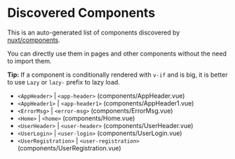 # Discovered Components

This is an auto-generated list of components discovered by [nuxt/components](https://github.com/nuxt/components).

You can directly use them in pages and other components without the need to import them.

**Tip:** If a component is conditionally rendered with `v-if` and is big, it is better to use `Lazy` or `lazy-` prefix to lazy load.

- `<AppHeader>` | `<app-header>` (components/AppHeader.vue)
- `<AppHeader1>` | `<app-header1>` (components/AppHeader1.vue)
- `<ErrorMsg>` | `<error-msg>` (components/ErrorMsg.vue)
- `<Home>` | `<home>` (components/Home.vue)
- `<UserHeader>` | `<user-header>` (components/UserHeader.vue)
- `<UserLogin>` | `<user-login>` (components/UserLogin.vue)
- `<UserRegistration>` | `<user-registration>` (components/UserRegistration.vue)
